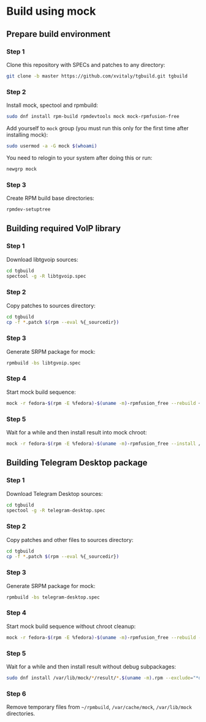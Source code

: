 # Build using mock
## Prepare build environment
### Step 1

Clone this repository with SPECs and patches to any directory:
```bash
git clone -b master https://github.com/xvitaly/tgbuild.git tgbuild
```

### Step 2

Install mock, spectool and rpmbuild:
```bash
sudo dnf install rpm-build rpmdevtools mock mock-rpmfusion-free
```

Add yourself to `mock` group (you must run this only for the first time after installing mock):
```bash
sudo usermod -a -G mock $(whoami)
```
You need to relogin to your system after doing this or run:
```bash
newgrp mock
```

### Step 3

Create RPM build base directories:
```bash
rpmdev-setuptree
```

## Building required VoIP library
### Step 1

Download libtgvoip sources:
```bash
cd tgbuild
spectool -g -R libtgvoip.spec
```

### Step 2

Copy patches to sources directory:
```bash
cd tgbuild
cp -f *.patch $(rpm --eval %{_sourcedir})
```

### Step 3

Generate SRPM package for mock:
```bash
rpmbuild -bs libtgvoip.spec
```

### Step 4

Start mock build sequence:
```bash
mock -r fedora-$(rpm -E %fedora)-$(uname -m)-rpmfusion_free --rebuild ~/rpmbuild/SRPMS/libtgvoip*.src.rpm
```

### Step 5

Wait for a while and then install result into mock chroot:
```bash
mock -r fedora-$(rpm -E %fedora)-$(uname -m)-rpmfusion_free --install /var/lib/mock/*/result/libtgvoip*.$(uname -m).rpm
```

## Building Telegram Desktop package
### Step 1

Download Telegram Desktop sources:
```bash
cd tgbuild
spectool -g -R telegram-desktop.spec
```

### Step 2

Copy patches and other files to sources directory:
```bash
cd tgbuild
cp -f *.patch $(rpm --eval %{_sourcedir})
```

### Step 3

Generate SRPM package for mock:
```bash
rpmbuild -bs telegram-desktop.spec
```

### Step 4

Start mock build sequence without chroot cleanup:
```bash
mock -r fedora-$(rpm -E %fedora)-$(uname -m)-rpmfusion_free --rebuild --no-clean ~/rpmbuild/SRPMS/telegram-desktop*.src.rpm
```

### Step 5

Wait for a while and then install result without debug subpackages:
```bash
sudo dnf install /var/lib/mock/*/result/*.$(uname -m).rpm --exclude="*debug*"
```

### Step 6

Remove temporary files from `~/rpmbuild`, `/var/cache/mock`, `/var/lib/mock` directories.
